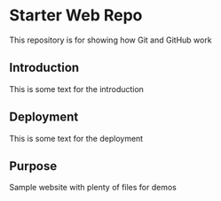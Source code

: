 # Starter Web Repo

This repository is for showing how Git and GitHub work

## Introduction

This is some text for the introduction

## Deployment

This is some text for the deployment

## Purpose

Sample website with plenty of files for demos

